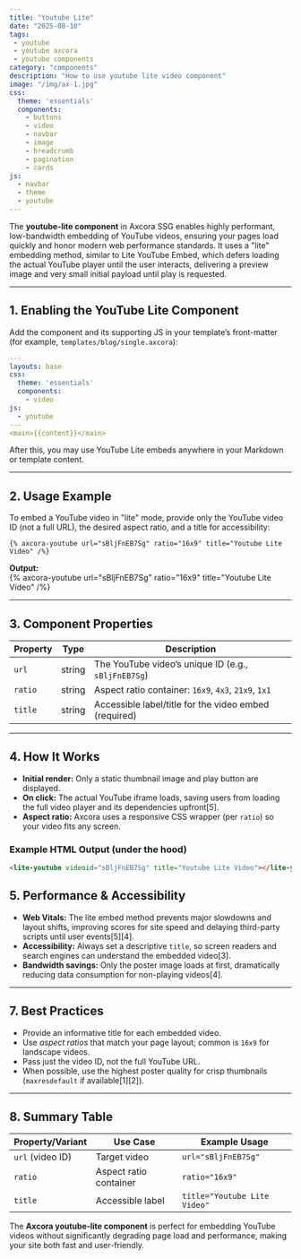 ```yaml
---
title: "Youtube Lite"
date: "2025-08-10"
tags: 
 - youtube
 - youtube axcora
 - youtube components
category: "components"
description: "How to use youtube lite video component"
image: "/img/ax-1.jpg"
css:
  theme: 'essentials'
  components:
    - buttons
    - video
    - navbar
    - image
    - breadcrumb
    - pagination
    - cards
js:
  - navbar
  - theme
  - youtube
---
```


The **youtube-lite component** in Axcora SSG enables highly performant, low-bandwidth embedding of YouTube videos, ensuring your pages load quickly and honor modern web performance standards. It uses a "lite" embedding method, similar to Lite YouTube Embed, which defers loading the actual YouTube player until the user interacts, delivering a preview image and very small initial payload until play is requested.

---

## 1. Enabling the YouTube Lite Component

Add the component and its supporting JS in your template’s front-matter (for example, `templates/blog/single.axcora`):

```yaml
---
layouts: base
css:
  theme: 'essentials'
  components:
    - video
js: 
  - youtube
---
<main>{{content}}</main>
```

After this, you may use YouTube Lite embeds anywhere in your Markdown or template content.

---

## 2. Usage Example

To embed a YouTube video in "lite" mode, provide only the YouTube video ID (not a full URL), the desired aspect ratio, and a title for accessibility:

```
{% axcora-youtube url="sBljFnEB7Sg" ratio="16x9" title="Youtube Lite Video" /%}
```

**Output:**  
{% axcora-youtube url="sBljFnEB7Sg" ratio="16x9" title="Youtube Lite Video" /%}

---

## 3. Component Properties

| Property   | Type   | Description                                             |
|------------|--------|---------------------------------------------------------|
| `url`      | string | The YouTube video’s unique ID (e.g., `sBljFnEB7Sg`)     |
| `ratio`    | string | Aspect ratio container: `16x9`, `4x3`, `21x9`, `1x1`   |
| `title`    | string | Accessible label/title for the video embed (required)   |

---

## 4. How It Works

- **Initial render:** Only a static thumbnail image and play button are displayed.
- **On click:** The actual YouTube iframe loads, saving users from loading the full video player and its dependencies upfront[5].
- **Aspect ratio:** Axcora uses a responsive CSS wrapper (per `ratio`) so your video fits any screen.

### Example HTML Output (under the hood)

```html
<lite-youtube videoid="sBljFnEB7Sg" title="Youtube Lite Video"></lite-youtube>
```

## 5. Performance & Accessibility

- **Web Vitals:** The lite embed method prevents major slowdowns and layout shifts, improving scores for site speed and delaying third-party scripts until user events[5][4].
- **Accessibility:** Always set a descriptive `title`, so screen readers and search engines can understand the embedded video[3].
- **Bandwidth savings:** Only the poster image loads at first, dramatically reducing data consumption for non-playing videos[4].

---

## 7. Best Practices

- Provide an informative title for each embedded video.
- Use _aspect ratios_ that match your page layout; common is `16x9` for landscape videos.
- Pass just the video ID, not the full YouTube URL.
- When possible, use the highest poster quality for crisp thumbnails (`maxresdefault` if available[1][2]).

---

## 8. Summary Table

| Property/Variant     | Use Case                | Example Usage                                  |
|----------------------|-------------------------|------------------------------------------------|
| `url` (video ID)     | Target video            | `url="sBljFnEB7Sg"`                            |
| `ratio`              | Aspect ratio container  | `ratio="16x9"`                                 |
| `title`              | Accessible label        | `title="Youtube Lite Video"`                   |

The **Axcora youtube-lite component** is perfect for embedding YouTube videos without significantly degrading page load and performance, making your site both fast and user-friendly.
